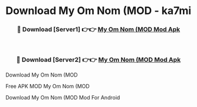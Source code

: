 # Download My Om Nom (MOD - ka7mi



<div align="center">
<h3>🔴 Download [Server1] 👉👉 <a href="https://momento.my/?title=My_Om_Nom_(MOD">My Om Nom (MOD Mod Apk</a></h3><br>

<h3>🔴 Download [Server2] 👉👉 <a href="https://momento.my/?title=My_Om_Nom_(MOD">My Om Nom (MOD Mod Apk</a></h3>
</div>



Download My Om Nom (MOD 

Free APK MOD My Om Nom (MOD 

Download My Om Nom (MOD Mod For Android
